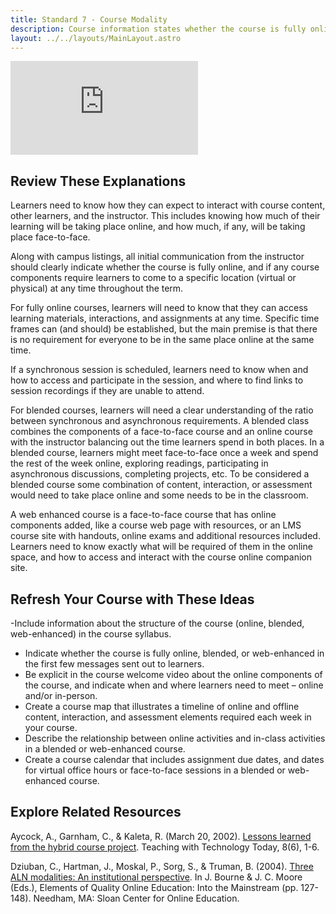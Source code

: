 ```yaml
---
title: Standard 7 - Course Modality
description: Course information states whether the course is fully online, blended, or web-enhanced.
layout: ../../layouts/MainLayout.astro
---
```


<iframe src="https://www.youtube.com/embed/XLaPCBhlC0o" title="YouTube video player" frameborder="0" allow="accelerometer; autoplay; clipboard-write; encrypted-media; gyroscope; picture-in-picture" allowfullscreen></iframe>

## Review These Explanations

Learners need to know how they can expect to interact with course content, other learners, and the instructor. This includes knowing how much of their learning will be taking place online, and how much, if any, will be taking place face-to-face.

Along with campus listings, all initial communication from the instructor should clearly indicate whether the course is fully online, and if any course components require learners to come to a specific location (virtual or physical) at any time throughout the term.

For fully online courses, learners will need to know that they can access learning materials, interactions, and assignments at any time. Specific time frames can (and should) be established, but the main premise is that there is no requirement for everyone to be in the same place online at the same time.

If a synchronous session is scheduled, learners need to know when and how to access and participate in the session, and where to find links to session recordings if they are unable to attend.

For blended courses, learners will need a clear understanding of the ratio between synchronous and asynchronous requirements. A blended class combines the components of a face-to-face course and an online course with the instructor balancing out the time learners spend in both places. In a blended course, learners might meet face-to-face once a week and spend the rest of the week online, exploring readings, participating in asynchronous discussions, completing projects, etc. To be considered a blended course some combination of content, interaction, or assessment would need to take place online and some needs to be in the classroom.

A web enhanced course is a face-to-face course that has online components added, like a course web page with resources, or an LMS course site with handouts, online exams and additional resources included. Learners need to know exactly what will be required of them in the online space, and how to access and interact with the course online companion site.

## Refresh Your Course with These Ideas

-Include information about the structure of the course (online, blended, web-enhanced) in the course syllabus.
- Indicate whether the course is fully online, blended, or web-enhanced in the first few messages sent out to learners.
- Be explicit in the course welcome video about the online components of the course, and indicate when and where learners need to meet – online and/or in-person.
- Create a course map that illustrates a timeline of online and offline content, interaction, and assessment elements required each week in your course.
- Describe the relationship between online activities and in-class activities in a blended or web-enhanced course.
- Create a course calendar that includes assignment due dates, and dates for virtual office hours or face-to-face sessions in a blended or web-enhanced course.

## Explore Related Resources

Aycock, A., Garnham, C., & Kaleta, R. (March 20, 2002). [Lessons learned from the hybrid course project](https://hccelearning.files.wordpress.com/2010/09/lessons-learned-from-the-hybrid-course-project.pdf). Teaching with Technology Today, 8(6), 1-6.

Dziuban, C., Hartman, J., Moskal, P., Sorg, S., & Truman, B. (2004). [Three ALN modalities: An institutional perspective](https://www.google.com/url?sa=t&rct=j&q=&esrc=s&source=web&cd=1&cad=rja&uact=8&ved=0ahUKEwi9p7j3meTWAhUE2oMKHcx6DC4QFggtMAA&url=http%3A%2F%2Fwww.oswego.edu%2F~celt%2FDziuban_Three_Modalities_2003.DOC&usg=AOvVaw206_G5paukGCRkwM7Msit1). In J. Bourne & J. C. Moore (Eds.), Elements of Quality Online Education: Into the Mainstream (pp. 127-148). Needham, MA: Sloan Center for Online Education.